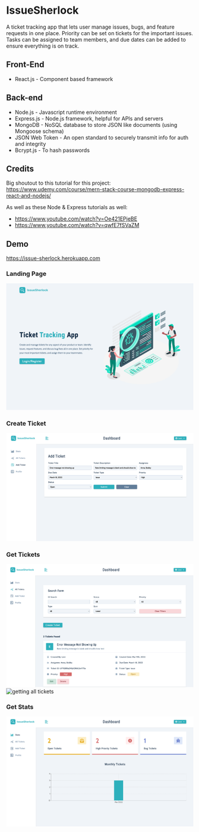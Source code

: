 # IssueSherlock

A ticket tracking app that lets user manage issues, bugs, and feature requests in one place. Priority can be set on tickets for the important issues. Tasks can be assigned to team members, and due dates can be added to ensure everything is on track.

## Front-End
- React.js - Component based framework

## Back-end
- Node.js - Javascript runtime environment 
- Express.js - Node.js framework, helpful for APIs and servers
- MongoDB - NoSQL database to store JSON like documents (using Mongoose schema)
- JSON Web Token - An open standard to securely transmit info for auth and integrity
- Bcrypt.js - To hash passwords

## Credits

Big shoutout to this tutorial for this project: https://www.udemy.com/course/mern-stack-course-mongodb-express-react-and-nodejs/

As well as these Node & Express tutorials as well:
- https://www.youtube.com/watch?v=Oe421EPjeBE
- https://www.youtube.com/watch?v=qwfE7fSVaZM

## Demo
https://issue-sherlock.herokuapp.com


### Landing Page
![landing page](https://github.com/jonathanleejono/IssueSherlock/blob/main/README_images/landingPage.png)

### Create Ticket
![creating a ticket](https://github.com/jonathanleejono/IssueSherlock/blob/main/README_images/createTicket.png)

### Get Tickets

![get tickets](https://github.com/jonathanleejono/IssueSherlock/blob/main/README_images/getTickets.png)
![getting all tickets](https://github.com/jonathanleejono/IssueSherlock/blob/main/README_images/getAllTickets.gif)

### Get Stats

![get stats](https://github.com/jonathanleejono/IssueSherlock/blob/main/README_images/getStats.png)

